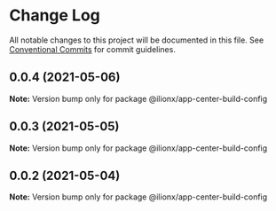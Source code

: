 # Change Log

All notable changes to this project will be documented in this file.
See [Conventional Commits](https://conventionalcommits.org) for commit guidelines.

## 0.0.4 (2021-05-06)

**Note:** Version bump only for package @ilionx/app-center-build-config





## 0.0.3 (2021-05-05)

**Note:** Version bump only for package @ilionx/app-center-build-config





## 0.0.2 (2021-05-04)

**Note:** Version bump only for package @ilionx/app-center-build-config

